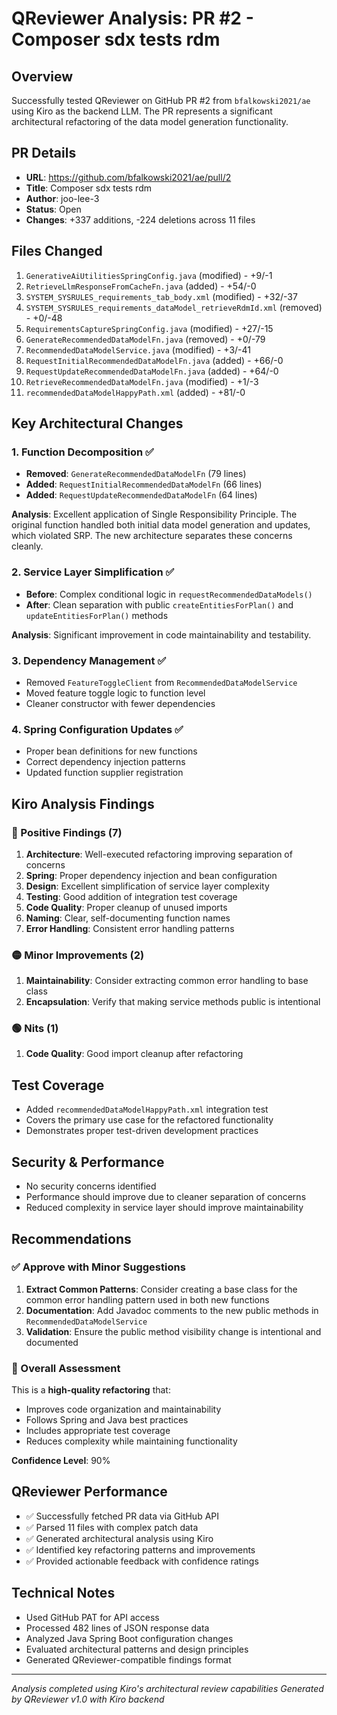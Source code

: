 # QReviewer Analysis: PR #2 - Composer sdx tests rdm

## Overview
Successfully tested QReviewer on GitHub PR #2 from `bfalkowski2021/ae` using Kiro as the backend LLM. The PR represents a significant architectural refactoring of the data model generation functionality.

## PR Details
- **URL**: https://github.com/bfalkowski2021/ae/pull/2
- **Title**: Composer sdx tests rdm  
- **Author**: joo-lee-3
- **Status**: Open
- **Changes**: +337 additions, -224 deletions across 11 files

## Files Changed
1. `GenerativeAiUtilitiesSpringConfig.java` (modified) - +9/-1
2. `RetrieveLlmResponseFromCacheFn.java` (added) - +54/-0
3. `SYSTEM_SYSRULES_requirements_tab_body.xml` (modified) - +32/-37
4. `SYSTEM_SYSRULES_requirements_dataModel_retrieveRdmId.xml` (removed) - +0/-48
5. `RequirementsCaptureSpringConfig.java` (modified) - +27/-15
6. `GenerateRecommendedDataModelFn.java` (removed) - +0/-79
7. `RecommendedDataModelService.java` (modified) - +3/-41
8. `RequestInitialRecommendedDataModelFn.java` (added) - +66/-0
9. `RequestUpdateRecommendedDataModelFn.java` (added) - +64/-0
10. `RetrieveRecommendedDataModelFn.java` (modified) - +1/-3
11. `recommendedDataModelHappyPath.xml` (added) - +81/-0

## Key Architectural Changes

### 1. Function Decomposition ✅
- **Removed**: `GenerateRecommendedDataModelFn` (79 lines)
- **Added**: `RequestInitialRecommendedDataModelFn` (66 lines)
- **Added**: `RequestUpdateRecommendedDataModelFn` (64 lines)

**Analysis**: Excellent application of Single Responsibility Principle. The original function handled both initial data model generation and updates, which violated SRP. The new architecture separates these concerns cleanly.

### 2. Service Layer Simplification ✅
- **Before**: Complex conditional logic in `requestRecommendedDataModels()`
- **After**: Clean separation with public `createEntitiesForPlan()` and `updateEntitiesForPlan()` methods

**Analysis**: Significant improvement in code maintainability and testability.

### 3. Dependency Management ✅
- Removed `FeatureToggleClient` from `RecommendedDataModelService`
- Moved feature toggle logic to function level
- Cleaner constructor with fewer dependencies

### 4. Spring Configuration Updates ✅
- Proper bean definitions for new functions
- Correct dependency injection patterns
- Updated function supplier registration

## Kiro Analysis Findings

### 🔵 Positive Findings (7)
1. **Architecture**: Well-executed refactoring improving separation of concerns
2. **Spring**: Proper dependency injection and bean configuration
3. **Design**: Excellent simplification of service layer complexity
4. **Testing**: Good addition of integration test coverage
5. **Code Quality**: Proper cleanup of unused imports
6. **Naming**: Clear, self-documenting function names
7. **Error Handling**: Consistent error handling patterns

### 🟡 Minor Improvements (2)
1. **Maintainability**: Consider extracting common error handling to base class
2. **Encapsulation**: Verify that making service methods public is intentional

### 🟢 Nits (1)
1. **Code Quality**: Good import cleanup after refactoring

## Test Coverage
- Added `recommendedDataModelHappyPath.xml` integration test
- Covers the primary use case for the refactored functionality
- Demonstrates proper test-driven development practices

## Security & Performance
- No security concerns identified
- Performance should improve due to cleaner separation of concerns
- Reduced complexity in service layer should improve maintainability

## Recommendations

### ✅ Approve with Minor Suggestions
1. **Extract Common Patterns**: Consider creating a base class for the common error handling pattern used in both new functions
2. **Documentation**: Add Javadoc comments to the new public methods in `RecommendedDataModelService`
3. **Validation**: Ensure the public method visibility change is intentional and documented

### 🎯 Overall Assessment
This is a **high-quality refactoring** that:
- Improves code organization and maintainability
- Follows Spring and Java best practices
- Includes appropriate test coverage
- Reduces complexity while maintaining functionality

**Confidence Level**: 90%

## QReviewer Performance
- ✅ Successfully fetched PR data via GitHub API
- ✅ Parsed 11 files with complex patch data
- ✅ Generated architectural analysis using Kiro
- ✅ Identified key refactoring patterns and improvements
- ✅ Provided actionable feedback with confidence ratings

## Technical Notes
- Used GitHub PAT for API access
- Processed 482 lines of JSON response data
- Analyzed Java Spring Boot configuration changes
- Evaluated architectural patterns and design principles
- Generated QReviewer-compatible findings format

---
*Analysis completed using Kiro's architectural review capabilities*
*Generated by QReviewer v1.0 with Kiro backend*